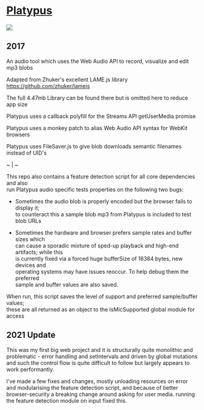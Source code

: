 # <a href="https://par-ity.github.io/platypus">Platypus</a>

<img src="https://i.pinimg.com/originals/17/5e/f2/175ef22c95918002bba266a898644de8.jpg">

## 2017

An audio tool which uses the Web Audio API to record, visualize and edit mp3 blobs

Adapted from Zhuker's excellent LAME.js library https://github.com/zhuker/lamejs

The full 4.47mb Library can be found there but is omitted here to reduce app size

Platypus uses a callback polyfill for the Streams API getUserMedia promise

Platypus uses a monkey patch to alias Web Audio API syntax for WebKit browsers

Platypus uses FileSaver.js to give blob downloads semantic filenames instead of UID's

~ | ~

This repo also contains a feature detection script for all core dependencies and also<br>
run Platypus audio specific tests properties on the following two bugs:

- Sometimes the audio blob is properly encoded but the browser fails to display it;<br>
  to counteract this a sample blob mp3 from Platypus is included to test blob URLs

- Sometimes the hardware and browser prefers sample rates and buffer sizes which<br>
  can cause a sporadic mixture of sped-up playback and high-end artifacts; while this<br>
  is currently fixed via a forced huge bufferSize of 16384 bytes, new devices and<br>
  operating systems may have issues reoccur. To help debug them the preferred<br>
  sample and buffer values are also saved.

When run, this script saves the level of support and preferred sample/buffer values;<br>
these are all returned as an object to the IsMicSupported global module for access

## 2021 Update

This was my first big web project and it is structurally quite monolithic and problematic - error handling and setIntervals and driven by global mutations and such.the control flow is quite difficult to follow but largely appears to work performantly.

I've made a few fixes and changes, mostly unloading resources on error and modularising the feature detection script, and because of better browser-security a breaking change around asking for user media. running the feature detection module on input fixed this.
